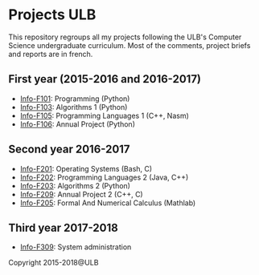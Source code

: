 # Projects ULB
This repository regroups all my projects following the ULB's Computer Science undergraduate curriculum.
Most of the comments, project briefs and reports are in french.

## First year (2015-2016 and 2016-2017)
  * [Info-F101](./info-f101): Programming (Python)
  * [Info-F103](./info-f103): Algorithms 1 (Python)
  * [Info-F105](./info-f105): Programming Languages 1 (C++, Nasm)
  * [Info-F106](./info-f106): Annual Project (Python)

## Second year 2016-2017
  * [Info-F201](./BA2/info-f201): Operating Systems (Bash, C)
  * [Info-F202](./BA2/info-f202): Programming Languages 2 (Java, C++)
  * [Info-F203](./BA2/info-f203): Algorithms 2 (Python)
  * [Info-F209](./BA2/info-f209): Annual Project 2 (C++, C)
  * [Info-F205](./BA2/info-f205): Formal And Numerical Calculus (Mathlab)
  
  
## Third year 2017-2018
  * [Info-F309](./info-f309): System administration 
    

Copyright 2015-2018@ULB
